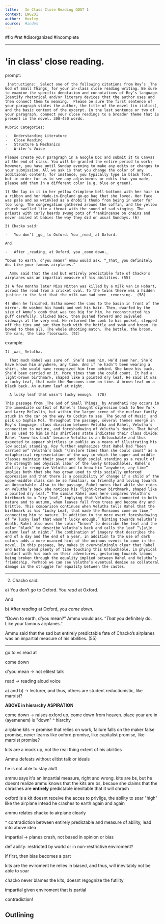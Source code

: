 ```yaml
---
title:   In Class Close Reading GOST 1
context: ENG201
author:  Huxley
source:  #index
---
```


#flo #ret  #disorganized #incomplete

---


# 'in class' close reading. 


prompt:

```
_Instructions:_ Select one of the following citations from Roy’s _The God of Small Things_ for your in-class close reading writing. Be sure to examine the specific denotation and connotations of Roy’s language. Identify rhetorical and/or literary devices that the author uses and then connect them to meaning.  Please be sure the first sentence of your paragraph states the author, the title of the novel (in italics), and the basic context of the excerpt. In the last sentence or two of your paragraph, connect your close readings to a broader theme that is present in the novel. 300-450 words.

Rubric Categories:

-   Understanding Literature
-   Close Reading
-   Structure & Mechanics
-   Writer’s Voice

Please create your paragraph in a Google Doc and submit it to Canvas at the end of class. You will be granted the entire period to work; however, you have until Sunday evening to make any edits or changes to your submission. All we ask is that you change the color of any additional content; for instance, you typically type in black font, but in order for us to see any adjustments or edits that you made, please add them in a different color (e.g. blue or green).

1) She lay in it in her yellow Crimplene bell-bottoms with her hair in a ribbon and her Made-in-England go-go bag that she loved. Her face was pale and as wrinkled as a dhobi’s thumb from being in water for too long. The congregation gathered around the coffin, and the yellow church swelled like a throat with the sound of sad singing. The priests with curly beards swung pots of frankincense on chains and never smiled at babies the way they did on usual Sundays. (6)

2) Chacko said:

-   You don’t _go_ to Oxford. You _read_ at Oxford.

And

-   After _reading_ at Oxford, you _come down._

“Down to earth, d’you mean?” Ammu would ask. “_That_ you definitely do. Like your famous airplanes.”

  Ammu said that the sad but entirely predictable fate of Chacko’s airplanes was an impartial measure of his abilities. (55)

3) A few months later Miss Mitten was killed by a milk van in Hobart, across the road from a cricket oval. To the twins there was a hidden justice in the fact that the milk van had been _reversing._ (58)

4) When he finished, Estha moved the cans to the basin in front of the mirror. He washed his hands and wet his hair. Then, dwarfed by the size of Ammu’s comb that was too big for him, he reconstructed his puff carefully. Slicked back, then pushed forward and swiveled sideways at the very end. He returned the comb to his pocket, stepped off the tins and put them back with the bottle and swab and broom. He bowed to them all. The whole shooting match. The bottle, the broom, the cans, the limp floorswab. (92)
```


example:

```
It _was_ Velutha.

  That much Rahel was sure of. She’d seen him. He’d seen her. She’d have known him anywhere, any time. And if he hadn’t been wearing a shirt, she would have recognized him from behind. She knew his back. She’d been carried on it. More times than she could count. It had a light-brown birthmark, shaped like a pointed dry leaf. He said it was a Lucky Leaf, that made the Monsoons come on time. A brown leaf on a black back. An autumn leaf at night.

  A lucky leaf that wasn’t lucky enough.  (70)

This passage from _The God of Small Things_ by Arundhati Roy occurs in the immediate context of Rahel’s thought digression back to New York and Larry McCaslin, but within the larger scene of the nuclear family stuck in the car on the way to Cochin to see _The Sound of Music_ and pick up Sophie Mol. Throughout the passage, several themes emerge in Roy’s language: class division between Velutha and Rahel, Velutha’s connection to nature, and foreshadowing of Velutha’s death. That Rahel is so used to him in his shirtless state indicates their class divide: Rahel “knew his back” because Velutha is an Untouchable and thus expected to appear shirtless in public as a means of illustrating his low social standing. Roy further emphasizes that Rahel had “been carried on” Velutha’s back “\[m\]ore times than she could count” as a metaphorical representation of the way in which the upper and middle classes maintain their power and high social standing as a result of the strength and physical labor of the lowly Untouchables. Rahel’s ability to recognize Velutha and to know him “anywhere, any time” implies both that she has grown used to this socially enforced oppression and that there is a possibility of change if a child of the upper-middle class can be so familiar, so friendly and loving towards an Untouchable. Also in the passage, Rahel notes that while she rides on Velutha’s back she notices his “light-brown birthmark, shaped like a pointed dry leaf.” The simile Rahel uses here compares Velutha’s birthmark to a “dry leaf,” implying that Velutha is connected to both nature and to autumn, when leaves fall from trees and become dry and brittle. This comparison continues when Velutha tells Rahel that the birthmark is his “Lucky Leaf, that made the Monsoons come on time,” connecting him to nature. In addition to the more overt foreshadowing of “A lucky leaf that wasn’t lucky enough,” hinting towards Velutha’s death, Rahel also uses the color “brown” to describe the leaf and the color “black” to describe Velutha’s back and calls the leaf “\[a\]n autumn leaf at night.” The combination of imagery that describes the end of a day and the end of a year, in addition to the use of dark colors adds a more nuanced hint of the ominous events to come in the novel. In this passage, Roy makes it overwhelmingly clear that Rahel and Estha spend plenty of time touching this Untouchable, in physical contact with his back on their adventures, gesturing towards taboos being broken through the equality implied between Rahel and Velutha’s friendship. Perhaps we can see Velutha’s eventual demise as collateral damage in the struggle for equality between the castes.
```





---

2) Chacko said:

a)   You don’t _go_ to Oxford. You _read_ at Oxford.

And

b)   After _reading_ at Oxford, you _come down._

“Down to earth, d’you mean?” Ammu would ask. “_That_ you definitely do. Like your famous airplanes.”

  Ammu said that the sad but entirely predictable fate of Chacko’s airplanes was an impartial measure of his abilities. (55)

---


go to vs read at

come down

d'you mean -> not elitest talk

read -> reading aloud voice 


a) and b) -> lecturer, and thus, others are student
reductionistic, like marxist? 

**ABOVE in hierarchy**
**ASPIRATION**

come down -> raises oxford up, come down from heaven. place your are in (ayemenem) is "down" 
^ hiarchy

airplane kits -> promise that relies on work, failure falls on the maker
false promise, never learns
like oxford promise, like capitalist promise, like marxist promise?


kits are a mock up, not the real thing
extent of his abilities


Ammu defeats without elitist talk or ideals

he is not able to stay aloft

ammu says it's an impartial measure, 
right and wrong. kits are bs, but he doesnt realize
ammu knows that the kits are bs, becaue she claims that the chrashes are **entirely** predictable
inevitable that it will chrash


oxford is a kit
doesnt receive the acces to privlige, the ability to soar "high" like the airplane
intead he crashes to earth again and again 


ammu relates chacko to airplane clearly


^ contradiction between entirely predictable and measure of ability, lead into above idea


impartial -> planes crash, not based in opinion or bias

def ability: restricted by world or in non-restrictive enviroment?

if first, then bias becomes a part


kits are the eviroment he relies in
biased, and thus, will inevitably not be able to soar

chacko never blames the kits, doesnt regognize the futility



impartial given enviroment that is partial


contradiction!





## Outlining























